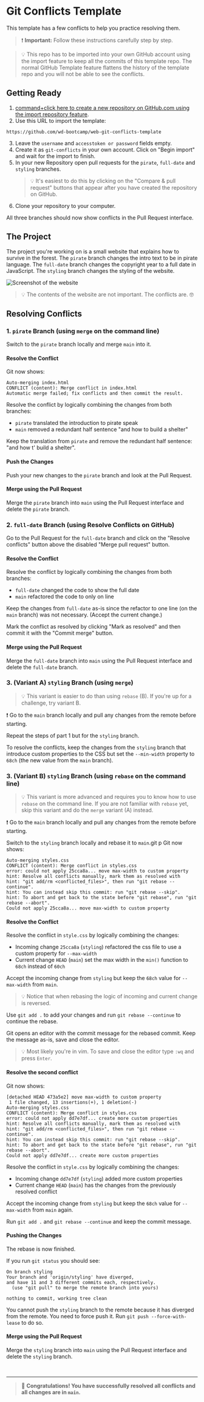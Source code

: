 # Git Conflicts Template

This template has a few conflicts to help you practice resolving them.

> ❗️ **Important:** Follow these instructions carefully step by step.

> 💡 This repo has to be imported into your own GitHub account using the import feature to keep all the commits of this template repo. The normal GitHub Template feature flattens the history of the template repo and you will not be able to see the conflicts.

## Getting Ready

1. [command+click here to create a new repository on GitHub.com using the import repository feature](https://github.com/new/import).
2. Use this URL to import the template:

```
https://github.com/wd-bootcamp/web-git-conflicts-template
```

3. Leave the `username` and `accesstoken or password` fields empty.
4. Create it as `git-conflicts` in your own account. Click on "Begin import" and wait for the import to finish.
5. In your new Repository open pull requests for the `pirate`, `full-date` and `styling` branches.
   > 💡 It's easiest to do this by clicking on the "Compare & pull request" buttons that appear after you have created the repository on GitHub.
6. Clone your repository to your computer.

All three branches should now show conflicts in the Pull Request interface.

## The Project

The project you're working on is a small website that explains how to survive in the forest. The `pirate` branch changes the intro text to be in pirate language. The `full-date` branch changes the copyright year to a full date in JavaScript. The `styling` branch changes the styling of the website.

![Screenshot of the website](./screenshot.png)

> 💡 The contents of the website are not important. The conflicts are. 🤓

## Resolving Conflicts

### 1. `pirate` Branch (using `merge` on the command line)

Switch to the `pirate` branch locally and merge `main` into it.

#### Resolve the Conflict

Git now shows:

```
Auto-merging index.html
CONFLICT (content): Merge conflict in index.html
Automatic merge failed; fix conflicts and then commit the result.
```

Resolve the conflict by logically combining the changes from both branches:

- `pirate` translated the introduction to pirate speak
- `main` removed a redundant half sentence "and how to build a shelter"

Keep the translation from `pirate` and remove the redundant half sentence: "and how t' build a shelter".

#### Push the Changes

Push your new changes to the `pirate` branch and look at the Pull Request.

#### Merge using the Pull Request

Merge the `pirate` branch into `main` using the Pull Request interface and delete the `pirate` branch.

### 2. `full-date` Branch (using Resolve Conflicts on GitHub)

Go to the Pull Request for the `full-date` branch and click on the "Resolve conflicts" button above the disabled "Merge pull request" button.

#### Resolve the Conflict

Resolve the conflict by logically combining the changes from both branches:

- `full-date` changed the code to show the full date
- `main` refactored the code to only on line

Keep the changes from `full-date` as-is since the refactor to one line (on the `main` branch) was not necessary. (Accept the current change.)

Mark the conflict as resolved by clicking "Mark as resolved" and then commit it with the "Commit merge" button.

#### Merge using the Pull Request

Merge the `full-date` branch into `main` using the Pull Request interface and delete the `full-date` branch.

### 3. (Variant A) `styling` Branch (using `merge`)

> 💡 This variant is easier to do than using `rebase` (B). If you're up for a challenge, try variant B.

❗️ Go to the `main` branch locally and pull any changes from the remote before starting.

Repeat the steps of part 1 but for the `styling` branch.

To resolve the conflicts, keep the changes from the `styling` branch that introduce custom properties to the CSS but set the `--min-width` property to `68ch` (the new value from the `main` branch).

### 3. (Variant B) `styling` Branch (using `rebase` on the command line)

> 💡 This variant is more advanced and requires you to know how to use `rebase` on the command line. If you are not familiar with `rebase` yet, skip this variant and do the `merge` variant (A) instead.

❗️ Go to the `main` branch locally and pull any changes from the remote before starting.

Switch to the `styling` branch locally and rebase it to `main`.git p
Git now shows:

```
Auto-merging styles.css
CONFLICT (content): Merge conflict in styles.css
error: could not apply 25cca8a... move max-width to custom property
hint: Resolve all conflicts manually, mark them as resolved with
hint: "git add/rm <conflicted_files>", then run "git rebase --continue".
hint: You can instead skip this commit: run "git rebase --skip".
hint: To abort and get back to the state before "git rebase", run "git rebase --abort".
Could not apply 25cca8a... move max-width to custom property
```

#### Resolve the Conflict

Resolve the conflict in `style.css` by logically combining the changes:

- Incoming change `25cca8a` (`styling`) refactored the css file to use a custom property for `--max-width`
- Current change `HEAD` (`main`) set the max width in the `min()` function to `68ch` instead of `60ch`

Accept the incoming change from `styling` but keep the `68ch` value for `--max-width` from `main`.

> 💡 Notice that when rebasing the logic of incoming and current change is reversed.

Use `git add .` to add your changes and run `git rebase --continue` to continue the rebase.

Git opens an editor with the commit message for the rebased commit. Keep the message as-is, save and close the editor.

> 💡 Most likely you're in vim. To save and close the editor type `:wq` and press `Enter`.

#### Resolve the second conflict

Git now shows:

```
[detached HEAD 473a5e2] move max-width to custom property
 1 file changed, 13 insertions(+), 1 deletion(-)
Auto-merging styles.css
CONFLICT (content): Merge conflict in styles.css
error: could not apply dd7e7df... create more custom properties
hint: Resolve all conflicts manually, mark them as resolved with
hint: "git add/rm <conflicted_files>", then run "git rebase --continue".
hint: You can instead skip this commit: run "git rebase --skip".
hint: To abort and get back to the state before "git rebase", run "git rebase --abort".
Could not apply dd7e7df... create more custom properties
```

Resolve the conflict in `style.css` by logically combining the changes:

- Incoming change `dd7e7df` (`styling`) added more custom properties
- Current change `HEAD` (`main`) has the changes from the previously resolved conflict

Accept the incoming change from `styling` but keep the `68ch` value for `--max-width` from `main` again.

Run `git add .` and `git rebase --continue` and keep the commit message.

#### Pushing the Changes

The rebase is now finished.

If you run `git status` you should see:

```
On branch styling
Your branch and 'origin/styling' have diverged,
and have 11 and 3 different commits each, respectively.
  (use "git pull" to merge the remote branch into yours)

nothing to commit, working tree clean
```

You cannot push the `styling` branch to the remote because it has diverged from the remote. You need to force push it. Run `git push --force-with-lease` to do so.

#### Merge using the Pull Request

Merge the `styling` branch into `main` using the Pull Request interface and delete the `styling` branch.

<br>

---

> 👏 **Congratulations! You have successfully resolved all conflicts and all changes are in `main`.**
